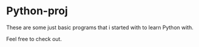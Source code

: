 # Python-proj
These are some just basic programs that i started with to learn Python with.

Feel free to check out.
